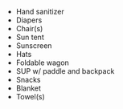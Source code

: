 - Hand sanitizer
- Diapers
- Chair(s)
- Sun tent
- Sunscreen
- Hats
- Foldable wagon
- SUP w/ paddle and backpack
- Snacks
- Blanket
- Towel(s)
